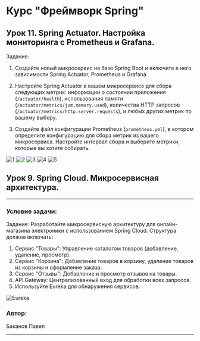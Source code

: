 # Курс "Фреймворк Spring"

## Урок 11. Spring Actuator. Настройка мониторинга с Prometheus и Grafana.

Задание:

1. Создайте новый микросервис на базе Spring Boot и включите в него зависимости Spring Actuator, Prometheus и Grafana.

2. Настройте Spring Actuator в вашем микросервисе для сбора следующих метрик: информации о состоянии приложения (`/actuator/health`),
использования памяти (`/actuator/metrics/jvm.memory.used`), количества HTTP запросов (`/actuator/metrics/http.server.requests`),
и любых других метрик по вашему выбору.

3. Создайте файл конфигурации Prometheus (`prometheus.yml`), в котором определите конфигурацию для сбора метрик из вашего микросервиса.
Настройте интервал сбора и выберите метрики, которые вы хотите собирать.

![1](https://github.com/pashtetrus33/microservices-gb/assets/86385554/ac2e2c3f-97db-4c38-b0d2-52039c998e07)
![2](https://github.com/pashtetrus33/microservices-gb/assets/86385554/ad46352a-3f7c-457a-8d00-3d46e2b6fd73)
![3](https://github.com/pashtetrus33/microservices-gb/assets/86385554/7ef629aa-2750-423e-85fe-92ee7b6c336b)
![4](https://github.com/pashtetrus33/microservices-gb/assets/86385554/7311649b-508a-48cd-b9d2-9f6e9f4113f5)
![5](https://github.com/pashtetrus33/microservices-gb/assets/86385554/66b18be5-a1e2-46cb-ad88-a0b60c7d3fba)



## Урок 9. Spring Cloud. Микросервисная архитектура.

* **
### Условие задачи:
Задание: 
Разработайте микросервисную архитектуру для онлайн-магазина электроники с использованием Spring Cloud. Структура должна включать:

1. Сервис "Товары": Управление каталогом товаров (добавление, удаление, просмотр).
2. Сервис "Корзина": Добавление товаров в корзину, удаление товаров из корзины и оформление заказа.
3. Сервис "Отзывы": Добавление и просмотр отзывов на товары.
4. API Gateway: Централизованный вход для обработки всех запросов.
5. Используйте Eureka для обнаружения сервисов.

![Eureka](https://github.com/pashtetrus33/microservices-gb/assets/86385554/f0d0713f-db9e-4240-8c71-5f9ad92e5572)

### Автор:
Баканов Павел
* **
